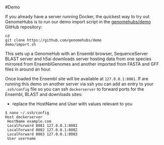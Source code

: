 #Demo

If you already have a server running Docker, the quickest way to try out GenomeHubs is to run our demo import script in the [genomehubs/demo](https://github.com/genomehubs/demo) GitHub repository:

```
cd
git clone https://github.com/genomehubs/demo
demo/import.sh
```

This sets up a GenomeHub with an Ensembl browser, SequenceServer BLAST server and h5ai downloads server hosting data from one species mirrored from EnsemblGenomes and another imported from FASTA and GFF files in around an hour.

Once loaded the Ensembl site will be available at `127.0.0.1:8081`. If are running this demo on another server via ssh you can add an entry to your `.ssh/config` file so you can ssh `dockerserver` to forward ports for the Ensembl, BLAST and downloads sites:
- replace the HostName and User with values relevant to you

```
$ nano ~/.ssh/config
Host dockerserver
 HostName example.com
 LocalForward 8081 127.0.0.1:8081
 LocalForward 8082 127.0.0.1:8082
 LocalForward 8083 127.0.0.1:8083
 User username
```
